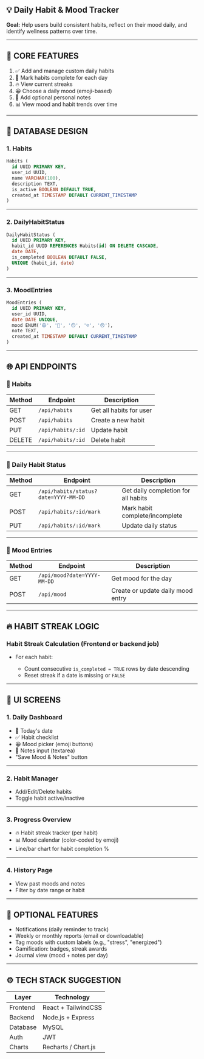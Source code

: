 ## 💡 Daily Habit & Mood Tracker

**Goal:** Help users build consistent habits, reflect on their mood daily, and identify wellness patterns over time.

---

## 🔑 CORE FEATURES

1. ✅ Add and manage custom daily habits
2. 📆 Mark habits complete for each day
3. 🔥 View current streaks
4. 😀 Choose a daily mood (emoji-based)
5. 📝 Add optional personal notes
6. 📊 View mood and habit trends over time

---

## 🧱 DATABASE DESIGN

### 1. **Habits**

```sql
Habits (
  id UUID PRIMARY KEY,
  user_id UUID,
  name VARCHAR(100),
  description TEXT,
  is_active BOOLEAN DEFAULT TRUE,
  created_at TIMESTAMP DEFAULT CURRENT_TIMESTAMP
)
```

---

### 2. **DailyHabitStatus**

```sql
DailyHabitStatus (
  id UUID PRIMARY KEY,
  habit_id UUID REFERENCES Habits(id) ON DELETE CASCADE,
  date DATE,
  is_completed BOOLEAN DEFAULT FALSE,
  UNIQUE (habit_id, date)
)
```

---

### 3. **MoodEntries**

```sql
MoodEntries (
  id UUID PRIMARY KEY,
  user_id UUID,
  date DATE UNIQUE,
  mood ENUM('😃', '🙂', '😐', '☹️', '😢'),
  note TEXT,
  created_at TIMESTAMP DEFAULT CURRENT_TIMESTAMP
)
```

---

## 🌐 API ENDPOINTS

### 🔹 Habits

| Method | Endpoint          | Description             |
| ------ | ----------------- | ----------------------- |
| GET    | `/api/habits`     | Get all habits for user |
| POST   | `/api/habits`     | Create a new habit      |
| PUT    | `/api/habits/:id` | Update habit            |
| DELETE | `/api/habits/:id` | Delete habit            |

---

### 🔹 Daily Habit Status

| Method | Endpoint                             | Description                         |
| ------ | ------------------------------------ | ----------------------------------- |
| GET    | `/api/habits/status?date=YYYY-MM-DD` | Get daily completion for all habits |
| POST   | `/api/habits/:id/mark`               | Mark habit complete/incomplete      |
| PUT    | `/api/habits/:id/mark`               | Update daily status                 |

---

### 🔹 Mood Entries

| Method | Endpoint                    | Description                       |
| ------ | --------------------------- | --------------------------------- |
| GET    | `/api/mood?date=YYYY-MM-DD` | Get mood for the day              |
| POST   | `/api/mood`                 | Create or update daily mood entry |

---

## 🔥 HABIT STREAK LOGIC

### Habit Streak Calculation (Frontend or backend job)

* For each habit:

  * Count consecutive `is_completed = TRUE` rows by date descending
  * Reset streak if a date is missing or `FALSE`

---

## 🎨 UI SCREENS

### 1. **Daily Dashboard**

* 📅 Today's date
* ✅ Habit checklist
* 😀 Mood picker (emoji buttons)
* 📝 Notes input (textarea)
* "Save Mood & Notes" button

---

### 2. **Habit Manager**

* Add/Edit/Delete habits
* Toggle habit active/inactive

---

### 3. **Progress Overview**

* 🔥 Habit streak tracker (per habit)
* 📊 Mood calendar (color-coded by emoji)
* Line/bar chart for habit completion %

---

### 4. **History Page**

* View past moods and notes
* Filter by date range or habit

---

## 🧰 OPTIONAL FEATURES

* Notifications (daily reminder to track)
* Weekly or monthly reports (email or downloadable)
* Tag moods with custom labels (e.g., "stress", "energized")
* Gamification: badges, streak awards
* Journal view (mood + notes per day)

---

## ⚙️ TECH STACK SUGGESTION

| Layer    |Technology                                   |
| -------- | -------------------------------------------- |
| Frontend | React + TailwindCSS |
| Backend  | Node.js + Express                |
| Database | MySQL                 |
| Auth     | JWT                       |
| Charts   | Recharts / Chart.js                          |

